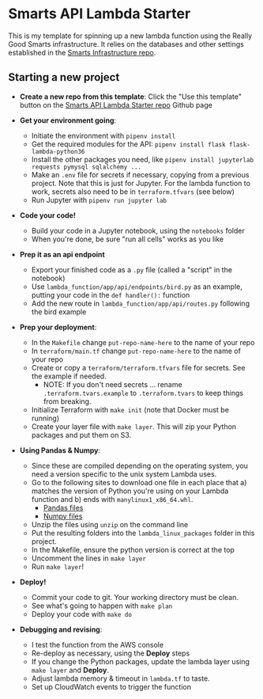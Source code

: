 # Smarts API Lambda Starter

This is my template for spinning up a new lambda function using the Really Good Smarts infrastructure. It relies on the databases and other settings established in the [Smarts Infrastructure repo](https://github.com/jkeefe/smarts-infrasturcture).

## Starting a new project

- **Create a new repo from this template**: Click the "Use this template" button on the [Smarts API Lambda Starter repo](https://github.com/jkeefe/smarts-api-lambda-starter) Github page

- **Get your environment going**:
    - Initiate the environment with `pipenv install`
    - Get the required modules for the API: `pipenv install flask flask-lambda-python36`
    - Install the other packages you need, like `pipenv install jupyterlab requests pymysql sqlalchemy ...`
    - Make an `.env` file for secrets if necessary, copying from a previous project. Note that this is just for Jupyter. For the lambda function to work, secrets also need to be in `terraform.tfvars` (see below)
    - Run Jupyter with `pipenv run jupyter lab` 
    
- **Code your code!**
    - Build your code in a Jupyter notebook, using the `notebooks` folder
    - When you're done, be sure "run all cells" works as you like
    
- **Prep it as an api endpoint**
    - Export your finished code as a `.py` file (called a "script" in the notebook)
    - Use `lambda_function/app/api/endpoints/bird.py` as an example, putting your code in the `def handler():` function
    - Add the new route in `lambda_function/app/api/routes.py` following the bird example

- **Prep your deployment**:
    - In the `Makefile` change `put-repo-name-here` to the name of your repo
    - In `terraform/main.tf` change `put-repo-name-here` to the name of your repo
    - Create or copy a `terraform/terraform.tfvars` file for secrets. See the example if needed.
        - NOTE: If you don't need secrets ... rename `.terraform.tvars.example` to `.terraform.tvars` to keep things from breaking.
    - Initialize Terraform with `make init` (note that Docker must be running)
    - Create your layer file with `make layer`. This will zip your Python packages and put them on S3.
    
- **Using Pandas & Numpy**:
    - Since these are compiled depending on the operating system, you need a version specific to the unix system Lambda uses.
    - Go to the following sites to download one file in each place that a) matches the version of Python you're using on your Lambda function and b) ends with `manylinux1_x86_64.whl`.
        - [Pandas files](https://pypi.org/project/pandas/#files)
        - [Numpy files](https://pypi.org/project/numpy/#files)
    - Unzip the files using `unzip` on the command line
    - Put the resulting folders into the `lambda_linux_packages` folder in this project.
    - In the Makefile, ensure the python version is correct at the top
    - Uncomment the lines in `make layer`
    - Run `make layer`!
    
- **Deploy!**
    - Commit your code to git. Your working directory must be clean.
    - See what's going to happen with `make plan`
    - Deploy your code with `make do`
    
- **Debugging and revising**:
    - I test the function from the AWS console
    - Re-deploy as necessary, using the **Deploy** steps
    - If you change the Python packages, update the lambda layer using `make layer` and **Deploy**.
    - Adjust lambda memory & timeout in `lambda.tf` to taste.
    - Set up CloudWatch events to trigger the function
    
